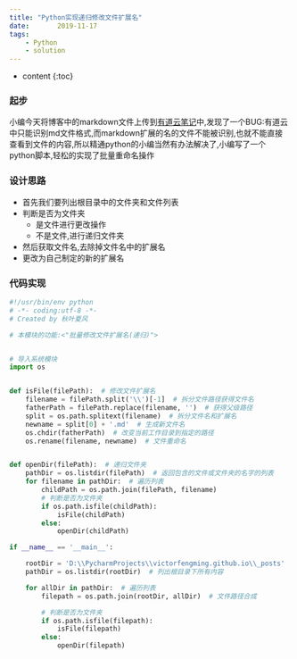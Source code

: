 ```yaml
---
title: "Python实现递归修改文件扩展名"
date:       2019-11-17
tags:
	- Python
	- solution
---
```









* content
{:toc}




### 起步
小编今天将博客中的markdown文件上传到[有道云笔记](https://note.youdao.com/web/)中,发现了一个BUG:有道云中只能识别md文件格式,而markdown扩展的名的文件不能被识别,也就不能直接查看到文件的内容,所以精通python的小编当然有办法解决了,小编写了一个python脚本,轻松的实现了批量重命名操作

### 设计思路
- 首先我们要列出根目录中的文件夹和文件列表
- 判断是否为文件夹
    - 是文件进行更改操作
    - 不是文件,进行递归文件夹 
- 然后获取文件名,去除掉文件名中的扩展名
- 更改为自己制定的新的扩展名


### 代码实现
```python
#!/usr/bin/env python
# -*- coding:utf-8 -*-
# Created by 秋叶夏风

# 本模块的功能:<"批量修改文件扩展名(递归)">


# 导入系统模块
import os


def isFile(filePath):  # 修改文件扩展名
    filename = filePath.split('\\')[-1]  # 拆分文件路径获得文件名
    fatherPath = filePath.replace(filename, '')  # 获得父级路径
    split = os.path.splitext(filename)  # 拆分文件名和扩展名
    newname = split[0] + '.md'  # 生成新文件名
    os.chdir(fatherPath)  # 改变当前工作目录到指定的路径
    os.rename(filename, newname)  # 文件重命名


def openDir(filePath):  # 递归文件夹
    pathDir = os.listdir(filePath)  # 返回包含的文件或文件夹的名字的列表
    for filename in pathDir:  # 遍历列表
        childPath = os.path.join(filePath, filename)
        # 判断是否为文件夹
        if os.path.isfile(childPath):
            isFile(childPath)
        else:
            openDir(childPath)

if __name__ == '__main__':

    rootDir = 'D:\\PycharmProjects\\victorfengming.github.io\\_posts'  # 根目录
    pathDir = os.listdir(rootDir)  # 列出根目录下所有内容

    for allDir in pathDir:  # 遍历列表
        filepath = os.path.join(rootDir, allDir)  # 文件路径合成

        # 判断是否为文件夹
        if os.path.isfile(filepath):
            isFile(filepath)
        else:
            openDir(filepath)
```

